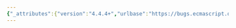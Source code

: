 ```yaml
---
{"_attributes":{"version":"4.4.4+","urlbase":"https://bugs.ecmascript.org/","maintainer":"dherman@mozilla.com"},"bug":{"bug_id":2065,"creation_ts":"2013-10-07 04:38:00 -0700","short_desc":"22.1.3.*: Change [[DefineOwnProperty]] to DefinePropertyOrThrow","delta_ts":"2013-10-29 09:45:08 -0700","product":"Draft for 6th Edition","component":"technical issue","version":"Rev 19: September 27, 2013 Draft","rep_platform":"All","op_sys":"All","bug_status":"RESOLVED","resolution":"FIXED","priority":"Normal","bug_severity":"normal","everconfirmed":true,"reporter":{"uid":"andrebargull","name":"André Bargull"},"assigned_to":{"uid":"allen","name":"Allen Wirfs-Brock"},"long_desc":[{"commentid":5852,"comment_count":0,"who":{"uid":"andrebargull","name":"André Bargull"},"bug_when":"2013-10-07 04:38:57 -0700","thetext":"[[DefineOwnProperty]]() should be changed to DefinePropertyOrThrow() in:\n- 22.1.3.1 Array.prototype.concat(...), steps 9.d.v.4.b and 9.e.i\n- 22.1.3.7 Array.prototype.filter(...), step 14.d.v.1\n- 22.1.3.15 Array.prototype.map(...), step 13.d.v\n- 22.1.3.25 Array.prototype.splice(...), step 17.d.iii\n\nSilent failures in [[DefineOwnProperty]]() should not be ignored. Only affects array subclasses."},{"commentid":5893,"comment_count":1,"who":{"uid":"allen","name":"Allen Wirfs-Brock"},"bug_when":"2013-10-10 14:07:26 -0700","thetext":"good catch...\n\nfixed in rev20 editor's draft"},{"commentid":6047,"comment_count":2,"who":{"uid":"allen","name":"Allen Wirfs-Brock"},"bug_when":"2013-10-29 09:45:08 -0700","thetext":"fixed in rev20 draft, Oct. 28, 2013"}]}}
---
```

